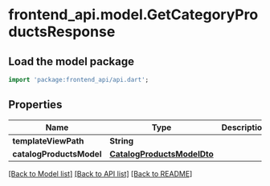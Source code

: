 # frontend_api.model.GetCategoryProductsResponse

## Load the model package
```dart
import 'package:frontend_api/api.dart';
```

## Properties
Name | Type | Description | Notes
------------ | ------------- | ------------- | -------------
**templateViewPath** | **String** |  | [optional] 
**catalogProductsModel** | [**CatalogProductsModelDto**](CatalogProductsModelDto.md) |  | [optional] 

[[Back to Model list]](../README.md#documentation-for-models) [[Back to API list]](../README.md#documentation-for-api-endpoints) [[Back to README]](../README.md)


